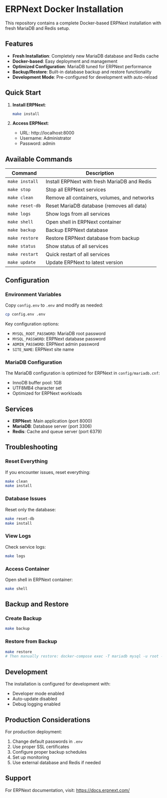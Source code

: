 # ERPNext Docker Installation

This repository contains a complete Docker-based ERPNext installation with fresh MariaDB and Redis setup.

## Features

- **Fresh Installation**: Completely new MariaDB database and Redis cache
- **Docker-based**: Easy deployment and management
- **Optimized Configuration**: MariaDB tuned for ERPNext performance
- **Backup/Restore**: Built-in database backup and restore functionality
- **Development Mode**: Pre-configured for development with auto-reload

## Quick Start

1. **Install ERPNext**:
   ```bash
   make install
   ```

2. **Access ERPNext**:
   - URL: http://localhost:8000
   - Username: Administrator
   - Password: admin

## Available Commands

| Command | Description |
|---------|-------------|
| `make install` | Install ERPNext with fresh MariaDB and Redis |
| `make stop` | Stop all ERPNext services |
| `make clean` | Remove all containers, volumes, and networks |
| `make reset-db` | Reset MariaDB database (removes all data) |
| `make logs` | Show logs from all services |
| `make shell` | Open shell in ERPNext container |
| `make backup` | Backup ERPNext database |
| `make restore` | Restore ERPNext database from backup |
| `make status` | Show status of all services |
| `make restart` | Quick restart of all services |
| `make update` | Update ERPNext to latest version |

## Configuration

### Environment Variables

Copy `config.env` to `.env` and modify as needed:

```bash
cp config.env .env
```

Key configuration options:
- `MYSQL_ROOT_PASSWORD`: MariaDB root password
- `MYSQL_PASSWORD`: ERPNext database password
- `ADMIN_PASSWORD`: ERPNext admin password
- `SITE_NAME`: ERPNext site name

### MariaDB Configuration

The MariaDB configuration is optimized for ERPNext in `config/mariadb.cnf`:
- InnoDB buffer pool: 1GB
- UTF8MB4 character set
- Optimized for ERPNext workloads

## Services

- **ERPNext**: Main application (port 8000)
- **MariaDB**: Database server (port 3306)
- **Redis**: Cache and queue server (port 6379)

## Troubleshooting

### Reset Everything
If you encounter issues, reset everything:
```bash
make clean
make install
```

### Database Issues
Reset only the database:
```bash
make reset-db
make install
```

### View Logs
Check service logs:
```bash
make logs
```

### Access Container
Open shell in ERPNext container:
```bash
make shell
```

## Backup and Restore

### Create Backup
```bash
make backup
```

### Restore from Backup
```bash
make restore
# Then manually restore: docker-compose exec -T mariadb mysql -u root -p$MYSQL_ROOT_PASSWORD < backups/your_backup_file.sql
```

## Development

The installation is configured for development with:
- Developer mode enabled
- Auto-update disabled
- Debug logging enabled

## Production Considerations

For production deployment:
1. Change default passwords in `.env`
2. Use proper SSL certificates
3. Configure proper backup schedules
4. Set up monitoring
5. Use external database and Redis if needed

## Support

For ERPNext documentation, visit: https://docs.erpnext.com/